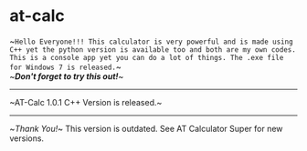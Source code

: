 # at-calc
~`Hello Everyone!!! This calculator is very powerful and is made using C++ yet the python version is available too and both are my own codes. This is a console app yet you can do a lot of things. The .exe file for Windows 7 is released.`~  
~**_Don't forget to try this out!_**~
<hr>
~AT-Calc 1.0.1 C++ Version is released.~
<hr>
~<em>Thank You!</em>~
This version is outdated. See AT Calculator Super for new versions.
